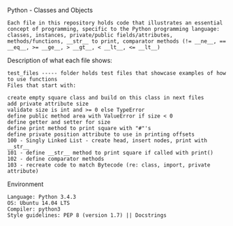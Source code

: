 Python - Classes and Objects

    Each file in this repository holds code that illustrates an essential concept of programming, specific to the Python programming language: classes, instances, private/public fields/attributes, methods/functions, __str__ to print, comparator methods (!= __ne__, == __eq__, >= __ge__, > __gt__, < __lt__, <= __lt__)

Description of what each file shows:

    test_files ----- folder holds test files that showcase examples of how to use functions
    Files that start with:

    create empty square class and build on this class in next files
    add private attribute size
    validate size is int and >= 0 else TypeError
    define public method area with ValueError if size < 0
    define getter and setter for size
    define print method to print square with "#"'s
    define private position attribute to use in printing offsets
    100 - Singly Linked List - create head, insert nodes, print with __str__
    101 - define __str__ method to print square if called with print()
    102 - define comparator methods
    103 - recreate code to match Bytecode (re: class, import, private attribute)

Environment

    Language: Python 3.4.3
    OS: Ubuntu 14.04 LTS
    Compiler: python3
    Style guidelines: PEP 8 (version 1.7) || Docstrings

